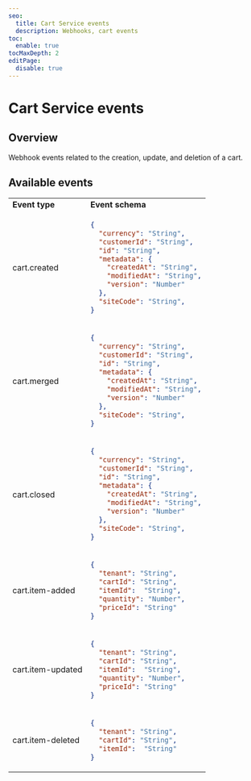 ```yaml
---
seo:
  title: Cart Service events
  description: Webhooks, cart events
toc:
  enable: true
tocMaxDepth: 2
editPage:
  disable: true
---
```


# Cart Service events

## Overview

Webhook events related to the creation, update, and deletion of a cart.

## Available events

<table>
  <tr>
    <td><b>Event type</b></td>
    <td><b>Event schema</b></td>
  </tr>
  <tr>
    <td>cart.created</td>
<td>

```json
{
  "currency": "String",
  "customerId": "String",
  "id": "String",
  "metadata": {
    "createdAt": "String",
    "modifiedAt": "String",
    "version": "Number"
  },
  "siteCode": "String",
}
```
</td>
</tr>

<tr>
    <td>cart.merged</td>
<td>

```json
{
  "currency": "String",
  "customerId": "String",
  "id": "String",
  "metadata": {
    "createdAt": "String",
    "modifiedAt": "String",
    "version": "Number"
  },
  "siteCode": "String",
}
```
</td>
</tr>
  <tr>
    <td>cart.closed</td>
<td>

```json
{
  "currency": "String",
  "customerId": "String",
  "id": "String",
  "metadata": {
    "createdAt": "String",
    "modifiedAt": "String",
    "version": "Number"
  },
  "siteCode": "String",
}
```
</td>
</tr>
<tr>
    <td>cart.item-added</td>
<td>

```json
{
  "tenant": "String",
  "cartId": "String",
  "itemId":  "String",
  "quantity": "Number",
  "priceId": "String"
}
```
</td>
</tr>
<tr>
    <td>cart.item-updated</td>
<td>

```json
{
  "tenant": "String",
  "cartId": "String",
  "itemId":  "String",
  "quantity": "Number",
  "priceId": "String"
}
```
</td>
</tr>
<tr>
    <td>cart.item-deleted</td>
<td>

```json
{
  "tenant": "String",
  "cartId": "String",
  "itemId":  "String"
}
```
</td>
</tr>
</table>